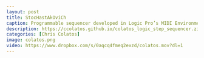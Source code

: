 ```yaml
---
layout: post
title: StocHastAkOviCh
caption: Programmable sequencer developed in Logic Pro’s MIDI Environment. Probability distribution autocomposer functionality with Dmitri Shostakovich homage-scale constraint. Controls for independent and global pitch and velocity, independent and vector linear pitch and modulation, independent and global note on/off, and quick-drum sequencer. Featuring Mike Keneally on guitar.
description: https://ccolatos.github.io/colatos_logic_step_sequencer.zip 
categories: [Chris Colatos]
image: colatos.png
video: https://www.dropbox.com/s/0aqcq4fmeq2exzd/colatos.mov?dl=1
---
```

